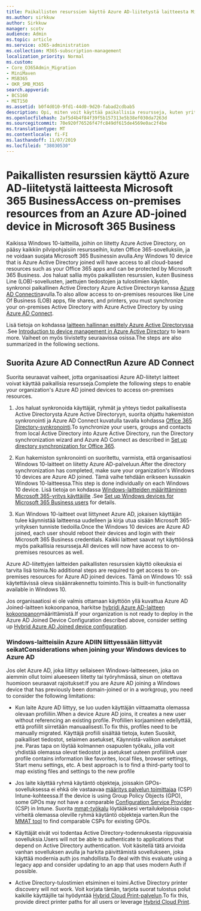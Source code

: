 ```yaml
---
title: Paikallisten resurssien käyttö Azure AD-liitetystä laitteesta Microsoft 365 Business
ms.author: sirkkuw
author: Sirkkuw
manager: scotv
audience: Admin
ms.topic: article
ms.service: o365-administration
ms.collection: M365-subscription-management
localization_priority: Normal
ms.custom:
- Core_O365Admin_Migration
- MiniMaven
- MSB365
- OKR_SMB_M365
search.appverid:
- BCS160
- MET150
ms.assetid: b0f4d010-9fd1-44d0-9d20-fabad2cdbab5
description: Opi, miten voit käyttää paikallisia resursseja, kuten yritys sovelluksia, tiedosto resursseja ja tulostimia Azure Active Directorysta, liittyi Windows 10-laitteeseen.
ms.openlocfilehash: 2af5d4b4f84f39f5b157313e5b38ef030da7263d
ms.sourcegitcommit: 70e920f76526f47fc849df615de4569e0ac2f4be
ms.translationtype: MT
ms.contentlocale: fi-FI
ms.lasthandoff: 11/07/2019
ms.locfileid: "38030530"
---
```

# <a name="access-on-premises-resources-from-an-azure-ad-joined-device-in-microsoft-365-business"></a><span data-ttu-id="c0f6f-103">Paikallisten resurssien käyttö Azure AD-liitetystä laitteesta Microsoft 365 Business</span><span class="sxs-lookup"><span data-stu-id="c0f6f-103">Access on-premises resources from an Azure AD-joined device in Microsoft 365 Business</span></span>

<span data-ttu-id="c0f6f-104">Kaikissa Windows 10-laitteilla, joihin on liitetty Azure Active Directory, on pääsy kaikkiin pilvipohjaisiin resursseihin, kuten Office 365-sovelluksiin, ja ne voidaan suojata Microsoft 365 Businessin avulla.</span><span class="sxs-lookup"><span data-stu-id="c0f6f-104">Any Windows 10 device that is Azure Active Directory joined will have access to all cloud-based resources such as your Office 365 apps and can be protected by Microsoft 365 Business.</span></span> <span data-ttu-id="c0f6f-105">Jos haluat sallia myös paikallisten resurssien, kuten Business Line (LOB)-sovellusten, jaettujen tiedostojen ja tulostimien käytön, synkronoi paikallinen Active Directory Azure Active Directoryn kanssa [Azure AD Connectin](https://docs.microsoft.com/azure/active-directory/connect/active-directory-aadconnect)avulla.</span><span class="sxs-lookup"><span data-stu-id="c0f6f-105">To also allow access to on-premises resources like Line Of Business (LOB) apps, file shares, and printers, you must synchronize your on-premises Active Directory with Azure Active Directory by using [Azure AD Connect](https://docs.microsoft.com/azure/active-directory/connect/active-directory-aadconnect).</span></span> 

<span data-ttu-id="c0f6f-106">Lisä tietoja on kohdassa [laitteen hallinnan esittely Azure Active Directoryssa](https://docs.microsoft.com/azure/active-directory/device-management-introduction) .</span><span class="sxs-lookup"><span data-stu-id="c0f6f-106">See [Introduction to device management in Azure Active Directory](https://docs.microsoft.com/azure/active-directory/device-management-introduction) to learn more.</span></span>
<span data-ttu-id="c0f6f-107">Vaiheet on myös tiivistetty seuraavissa osissa.</span><span class="sxs-lookup"><span data-stu-id="c0f6f-107">The steps are also summarized in the following sections.</span></span>

## <a name="run-azure-ad-connect"></a><span data-ttu-id="c0f6f-108">Suorita Azure AD Connect</span><span class="sxs-lookup"><span data-stu-id="c0f6f-108">Run Azure AD Connect</span></span>

<span data-ttu-id="c0f6f-109">Suorita seuraavat vaiheet, jotta organisaatiosi Azure AD-liitetyt laitteet voivat käyttää paikallisia resursseja.</span><span class="sxs-lookup"><span data-stu-id="c0f6f-109">Complete the following steps to enable your organization's Azure AD joined devices to access on-premises resources.</span></span>
  
1. <span data-ttu-id="c0f6f-110">Jos haluat synkronoida käyttäjät, ryhmät ja yhteys tiedot paikallisesta Active Directorysta Azure Active Directoryyn, suorita ohjattu hakemiston synkronointi ja Azure AD Connect kuvatulla tavalla kohdassa [Office 365 Directory-synkronointi](https://support.office.com/article/1b3b5318-6977-42ed-b5c7-96fa74b08846).</span><span class="sxs-lookup"><span data-stu-id="c0f6f-110">To synchronize your users, groups and contacts from local Active Directory into Azure Active Directory, run the Directory synchronization wizard and Azure AD Connect as described in [Set up directory synchronization for Office 365](https://support.office.com/article/1b3b5318-6977-42ed-b5c7-96fa74b08846).</span></span>
    
2. <span data-ttu-id="c0f6f-111">Kun hakemiston synkronointi on suoritettu, varmista, että organisaatiosi Windows 10-laitteet on liitetty Azure AD-palveluun.</span><span class="sxs-lookup"><span data-stu-id="c0f6f-111">After the directory synchronization has completed, make sure your organization's Windows 10 devices are Azure AD joined.</span></span> <span data-ttu-id="c0f6f-112">Tämä vaihe tehdään erikseen kussakin Windows 10-laitteessa.</span><span class="sxs-lookup"><span data-stu-id="c0f6f-112">This step is done individually on each Windows 10 device.</span></span> <span data-ttu-id="c0f6f-113">Lisä tietoja on kohdassa [Windows-laitteiden määrittäminen Microsoft 365-yritys käyttäjille](set-up-windows-devices.md) .</span><span class="sxs-lookup"><span data-stu-id="c0f6f-113">See [Set up Windows devices for Microsoft 365 Business users](set-up-windows-devices.md) for details.</span></span> 
    
3. <span data-ttu-id="c0f6f-114">Kun Windows 10-laitteet ovat liittyneet Azure AD, jokaisen käyttäjän tulee käynnistää laitteensa uudelleen ja kirja utua sisään Microsoft 365-yrityksen tunniste tiedoilla.</span><span class="sxs-lookup"><span data-stu-id="c0f6f-114">Once the Windows 10 devices are Azure AD joined, each user should reboot their devices and login with their Microsoft 365 Business credentials.</span></span> <span data-ttu-id="c0f6f-115">Kaikki laitteet saavat nyt käyttöönsä myös paikallisia resursseja.</span><span class="sxs-lookup"><span data-stu-id="c0f6f-115">All devices will now have access to on-premises resources as well.</span></span>
    
<span data-ttu-id="c0f6f-116">Azure AD-liitettyjen laitteiden paikallisten resurssien käyttö oikeuksia ei tarvita lisä toimia.</span><span class="sxs-lookup"><span data-stu-id="c0f6f-116">No additional steps are required to get access to on-premises resources for Azure AD joined devices.</span></span> <span data-ttu-id="c0f6f-117">Tämä on Windows 10: ssä käytettävissä oleva sisäänrakennettu toiminto.</span><span class="sxs-lookup"><span data-stu-id="c0f6f-117">This is built-in functionality available in Windows 10.</span></span> 
  
<span data-ttu-id="c0f6f-118">Jos organisaatiosi ei ole valmis ottamaan käyttöön yllä kuvattua Azure AD Joined-laitteen kokoonpanoa, harkitse [hybridi Azure AD-laitteen kokoonpanon](manage-windows-devices.md)määrittämistä.</span><span class="sxs-lookup"><span data-stu-id="c0f6f-118">If your organization is not ready to deploy in the Azure AD Joined Device Configuration described above, consider setting up [Hybrid Azure AD Joined device configuration](manage-windows-devices.md).</span></span>
  
### <a name="considerations-when-joining-your-windows-devices-to-azure-ad"></a><span data-ttu-id="c0f6f-119">Windows-laitteisiin Azure ADIIN liittyessään liittyvät seikat</span><span class="sxs-lookup"><span data-stu-id="c0f6f-119">Considerations when joining your Windows devices to Azure AD</span></span>

<span data-ttu-id="c0f6f-120">Jos olet Azure AD, joka liittyy sellaiseen Windows-laitteeseen, joka on aiemmin ollut toimi alueeseen liitetty tai työryhmässä, sinun on otettava huomioon seuraavat rajoitukset:</span><span class="sxs-lookup"><span data-stu-id="c0f6f-120">If you are Azure AD joining a Windows device that has previously been domain-joined or in a workgroup, you need to consider the following limitations:</span></span>
  
- <span data-ttu-id="c0f6f-121">Kun laite Azure AD liittyy, se luo uuden käyttäjän viittaamatta olemassa olevaan profiiliin.</span><span class="sxs-lookup"><span data-stu-id="c0f6f-121">When a device Azure AD joins, it creates a new user without referencing an existing profile.</span></span> <span data-ttu-id="c0f6f-122">Profiilien korjaaminen edellyttää, että profiilit siirretään manuaalisesti.</span><span class="sxs-lookup"><span data-stu-id="c0f6f-122">To fix this, profiles need to be manually migrated.</span></span> <span data-ttu-id="c0f6f-123">Käyttäjä profiili sisältää tietoja, kuten Suosikit, paikalliset tiedostot, selaimen asetukset, Käynnistä-valikon asetukset jne. Paras tapa on löytää kolmannen osapuolen työkalu, jolla voit yhdistää olemassa olevat tiedostot ja asetukset uuteen profiiliin</span><span class="sxs-lookup"><span data-stu-id="c0f6f-123">A user profile contains information like favorites, local files, browser settings, Start menu settings, etc. A best approach is to find a third-party tool to map existing files and settings to the new profile</span></span>

- <span data-ttu-id="c0f6f-124">Jos laite käyttää ryhmä käytäntö objekteja, joissakin GPOs-sovelluksessa ei ehkä ole vastaavaa [määritys palvelun toimittajaa](https://docs.microsoft.com/windows/configuration/provisioning-packages/how-it-pros-can-use-configuration-service-providers) (CSP) Intune-kohteessa.</span><span class="sxs-lookup"><span data-stu-id="c0f6f-124">If the device is using Group Policy Objects (GPO), some GPOs may not have a comparable [Configuration Service Provider](https://docs.microsoft.com/windows/configuration/provisioning-packages/how-it-pros-can-use-configuration-service-providers) (CSP) in Intune.</span></span> <span data-ttu-id="c0f6f-125">Suorita [mmat-työkalu](https://www.microsoft.com/download/details.aspx?id=45520) löytääksesi vertailukelpoisia csps-virheitä olemassa oleville ryhmä käytäntö objekteja varten.</span><span class="sxs-lookup"><span data-stu-id="c0f6f-125">Run the [MMAT tool](https://www.microsoft.com/download/details.aspx?id=45520) to find comparable CSPs for existing GPOs.</span></span>

- <span data-ttu-id="c0f6f-126">Käyttäjät eivät voi todentaa Active Directory-todennuksesta riippuvaisia sovelluksia.</span><span class="sxs-lookup"><span data-stu-id="c0f6f-126">Users will not be able to authenticate to applications that depend on Active Directory authentication.</span></span> <span data-ttu-id="c0f6f-127">Voit käsitellä tätä arvioida vanhan sovelluksen avulla ja harkita päivittämistä sovellukseen, joka käyttää modernia auth jos mahdollista.</span><span class="sxs-lookup"><span data-stu-id="c0f6f-127">To deal with this evaluate using a legacy app and consider updating to an app that uses modern Auth if possible.</span></span>

- <span data-ttu-id="c0f6f-128">Active Directory-tulostimien etsiminen ei toimi.</span><span class="sxs-lookup"><span data-stu-id="c0f6f-128">Active Directory printer discovery will not work.</span></span> <span data-ttu-id="c0f6f-129">Voit korjata tämän, tarjota suorat tulostus polut kaikille käyttäjille tai hyödyntää [Hybrid Cloud Print-palvelun](https://docs.microsoft.com/windows-server/administration/hybrid-cloud-print/hybrid-cloud-print-deploy).</span><span class="sxs-lookup"><span data-stu-id="c0f6f-129">To fix this, provide direct printer paths for all users or leverage [Hybrid Cloud Print](https://docs.microsoft.com/windows-server/administration/hybrid-cloud-print/hybrid-cloud-print-deploy).</span></span>
